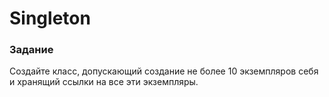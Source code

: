 # Singleton

### Задание
Создайте класс, допускающий создание не более 10 экземпляров себя и хранящий ссылки на все эти экземпляры.
